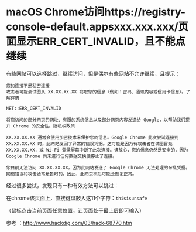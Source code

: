 # macOS Chrome访问https://registry-console-default.appsxxx.xxx.xxx/页面显示ERR_CERT_INVALID，且不能点继续


有些网站可以选择跳过，继续访问，但是偶尔有些网站不允许继续，且提示：


```
您的连接不是私密连接
攻击者可能会试图从 XX.XX.XX.XX 窃取您的信息（例如：密码、通讯内容或信用卡信息）。了解详情

NET::ERR_CERT_INVALID

将您访问的部分网页的网址、有限的系统信息以及部分网页内容发送给 Google，以帮助我们提升 Chrome 的安全性。隐私权政策

XX.XX.XX.XX 通常会使用加密技术来保护您的信息。Google Chrome 此次尝试连接到 XX.XX.XX.XX 时，此网站发回了异常的错误凭据。这可能是因为有攻击者在试图冒充 XX.XX.XX.XX，或 Wi-Fi 登录屏幕中断了此次连接。请放心，您的信息仍然是安全的，因为 Google Chrome 尚未进行任何数据交换便停止了连接。

您目前无法访问 XX.XX.XX.XX，因为此网站发送了 Google Chrome 无法处理的杂乱凭据。网络错误和攻击通常是暂时的，因此，此网页稍后可能会恢复正常。
```

经过很多尝试，发现只有一种有效方法可以跳过：

在chrome该页面上，直接键盘敲入这11个字符：`thisisunsafe`

（鼠标点击当前页面任意位置，让页面处于最上层即可输入）

参考 ：http://www.hackdig.com/03/hack-68770.htm